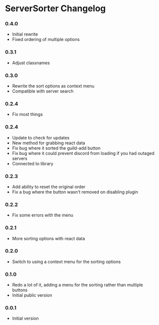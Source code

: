 # ServerSorter Changelog

### 0.4.0

 - Initial rewrite
 - Fixed ordering of multiple options

### 0.3.1

 - Adjust classnames

### 0.3.0

 - Rewrite the sort options as context menu
 - Compatible with server search

### 0.2.4

 - Fix most things

### 0.2.4

 - Update to check for updates
 - New method for grabbing react data
 - Fix bug where it sorted the guild-add button
 - Fix bug where it could prevent discord from loading if you had outaged servers
 - Connected to library

### 0.2.3

 - Add ability to reset the original order
 - Fix a bug where the button wasn't removed on disabling plugin

### 0.2.2

 - Fix some errors with the menu

### 0.2.1

 - More sorting options with react data

### 0.2.0

 - Switch to using a context menu for the sorting options

### 0.1.0

 - Redo a lot of it, adding a menu for the sorting rather than multiple buttons
 - Initial public version

### 0.0.1

 - Initial version
